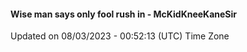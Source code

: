 #### Wise man says only fool rush in - McKidKneeKaneSir
Updated on 08/03/2023 - 00:52:13 (UTC) Time Zone
